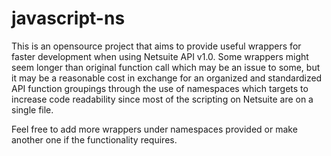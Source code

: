 # javascript-ns

This is an opensource project that aims to provide useful wrappers for 
faster development when using Netsuite API v1.0. Some wrappers might seem
longer than original function call which may be an issue to some, but it
may be a reasonable cost in exchange for an organized and standardized API
function groupings through the use of namespaces which targets to increase
code readability since most of the scripting on Netsuite are on a single file.

Feel free to add more wrappers under namespaces provided or make another one
if the functionality requires.